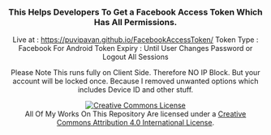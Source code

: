 <div align="center">

<h3>This Helps Developers To Get a Facebook Access Token Which Has All Permissions.</h3>

Live at : <a href="https://puvipavan.github.io/FacebookAccessToken/" target="_blank">https://puvipavan.github.io/FacebookAccessToken/</a>
Token Type : Facebook For Android
Token Expiry : Until User Changes Password or Logout All Sessions

Please Note This runs fully on Client Side. Therefore NO IP Block. But your account will be locked once. Because I removed unwanted options which includes Device ID and other stuff.

<a rel="license" href="http://creativecommons.org/licenses/by/4.0/"><img alt="Creative Commons License" style="border-width:0" src="https://i.creativecommons.org/l/by/4.0/88x31.png" /></a><br />All Of My Works On This Repository Are licensed under a <a rel="license" href="http://creativecommons.org/licenses/by/4.0/">Creative Commons Attribution 4.0 International License</a>.

</div>
